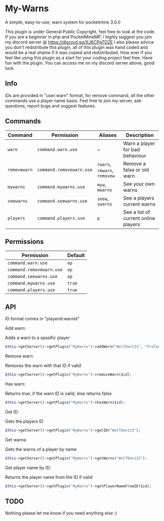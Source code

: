 # My-Warns
A simple, easy-to-use, warn system for pocketmine 3.0.0

 This plugin is under General Public Copyright, feel free to look at the code.
 If you are a beginner in php and PocketMineMP, I highly suggest you join my discord server @ https://discord.gg/XJ6CPpTDZE
 I also please advice you don't redistribute this plugin, all of this plugin was hand coded and would be a real shame if it was copied and redistributed.
 How ever if you feel like using this plugin as a start for your coding project feel free.
 Have fun with the plugin. You can access me on my discord server above, good luck.
 
## Info

IDs are provided in "user:warn" format, for remove command, all the other commands use a player name basis.
Feel free to join my server, ask questions, report bugs and suggest features.

## Commands

| Command | Permission | Aliases | Description |
| --------- | --------- | --------- | --------- |
| `warn` | `command.warn.use` | ~ | Warn a player for bad behaviour |
| `removewarn` | `command.removewarn.use` | `rwarn`, `rmwarn`, `removew` | Remove a false or old warn |
| `mywarns` | `command.mywarns.use` | `myw`, `mwarns` | See your own warns |
| `seewarns` | `command.seewarns.use` | `seew`, `swarns` | See a players current warns |
| `players` | `command.players.use` | `p` | See a list of current online players |

## Permissions
| Permission | Default |
| --------- | --------- |
| `command.warn.use` | `op` |
| `command.removewarn.use` | `op` |
| `command.seewarns.use` | `op` |
| `command.mywarns.use` | `true` |
| `command.players.use` | `true` |

## API

ID format comes in "playerid:warnid" 

Add warn:

  Adds a warn to a spasific player
  ```php 
  $this->getServer()->getPlugin("MyWarns")->addWarn("WolfDen133", "Profanity");
  ```
  
Remove warn: 

  Removes the warn with that ID if valid
  ```php
  $this->getServer()->getPlugin("MyWarns")->removeWarn($id);
  ```

Has warn:

  Returns true, if the warn ID is valid, else returns false
  ```php
  $this->getServer()->getPlugin("MyWarns")->hasWarn($id);
  ```
  
Get ID:

  Gets the players ID
  ```php
  $this->getServer()->getPlugin("MyWarns")->getID("WolfDen133");
  ```
  
Get warns:

  Gets the warns of a player by name
  ```php
  $this->getServer()->getPlugin("MyWarns")->getWarns("WolfDen133");
  ```
  
Get player name by ID:

  Returns the player name from the ID if valid
  ```php
  $this->getServer()->getPlugin("MyWarns")->getPlayerNameFromID($id);
  ```
  
## TODO

Nothing please let me know if you need anything else :)
  

